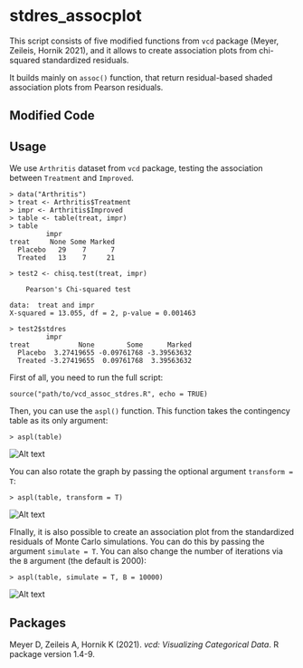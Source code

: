 # stdres_assocplot
This script consists of five modified functions from <code>vcd</code> package (Meyer, Zeileis, Hornik 2021), and it allows to create association plots from chi-squared standardized residuals.

It builds mainly on <code>assoc()</code> function, that return residual-based shaded association plots from Pearson residuals.

## Modified Code



## Usage
We use <code>Arthritis</code> dataset from <code>vcd</code> package, testing the association between <code>Treatment</code> and <code>Improved</code>.

```
> data("Arthritis")
> treat <- Arthritis$Treatment
> impr <- Arthritis$Improved
> table <- table(treat, impr)
> table
         impr
treat     None Some Marked
  Placebo   29    7      7
  Treated   13    7     21
  
> test2 <- chisq.test(treat, impr)

	Pearson's Chi-squared test

data:  treat and impr
X-squared = 13.055, df = 2, p-value = 0.001463

> test2$stdres
         impr
treat            None        Some      Marked
  Placebo  3.27419655 -0.09761768 -3.39563632
  Treated -3.27419655  0.09761768  3.39563632
```


First of all, you need to run the full script:

```
source("path/to/vcd_assoc_stdres.R", echo = TRUE)
```

Then, you can use the <code>aspl()</code> function. This function takes the contingency table as its only argument:

```
> aspl(table)
```

![Alt text](https://github.com/fla-pi/stdres_assocplot/blob/main/Rplot01.gif)


You can also rotate the graph by passing the optional argument <code>transform = T</code>:

```
> aspl(table, transform = T)
```

![Alt text](https://github.com/fla-pi/stdres_assocplot/blob/main/Rplot_transformed.gif)

FInally, it is also possible to create an association plot from the standardized residuals of Monte Carlo simulations. You can do this by passing the argument <code>simulate = T</code>. You can also change the number of iterations via the <code>B</code> argument (the default is 2000):

```
> aspl(table, simulate = T, B = 10000)
```

![Alt text](https://github.com/fla-pi/stdres_assocplot/blob/main/Rplot02.gif)

## Packages

Meyer D, Zeileis A, Hornik K (2021). _vcd: Visualizing Categorical Data_. R package version 1.4-9.
